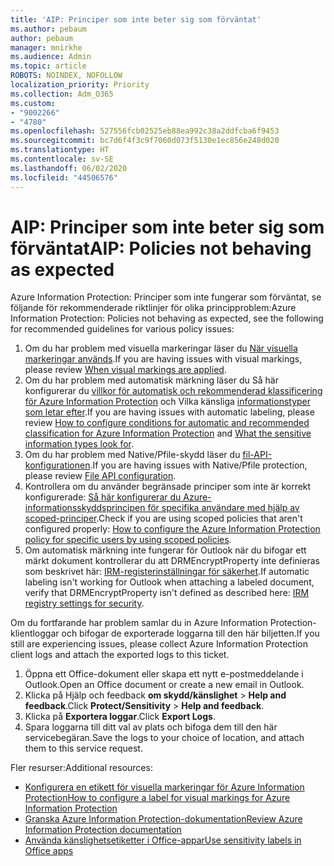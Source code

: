```yaml
---
title: 'AIP: Principer som inte beter sig som förväntat'
ms.author: pebaum
author: pebaum
manager: mnirkhe
ms.audience: Admin
ms.topic: article
ROBOTS: NOINDEX, NOFOLLOW
localization_priority: Priority
ms.collection: Adm_O365
ms.custom:
- "9002266"
- "4780"
ms.openlocfilehash: 527556fcb02525eb88ea992c38a2ddfcba6f9453
ms.sourcegitcommit: bc7d6f4f3c9f7060d073f5130e1ec856e248d020
ms.translationtype: HT
ms.contentlocale: sv-SE
ms.lasthandoff: 06/02/2020
ms.locfileid: "44506576"
---
```

# <a name="aip-policies-not-behaving-as-expected"></a><span data-ttu-id="fe6de-102">AIP: Principer som inte beter sig som förväntat</span><span class="sxs-lookup"><span data-stu-id="fe6de-102">AIP: Policies not behaving as expected</span></span>

<span data-ttu-id="fe6de-103">Azure Information Protection: Principer som inte fungerar som förväntat, se följande för rekommenderade riktlinjer för olika principproblem:</span><span class="sxs-lookup"><span data-stu-id="fe6de-103">Azure Information Protection: Policies not behaving as expected, see the following for recommended guidelines for various policy issues:</span></span>

1. <span data-ttu-id="fe6de-104">Om du har problem med visuella markeringar läser du [När visuella markeringar används](https://docs.microsoft.com/azure/information-protection/configure-policy-markings#when-visual-markings-are-applied).</span><span class="sxs-lookup"><span data-stu-id="fe6de-104">If you are having issues with visual markings, please review [When visual markings are applied](https://docs.microsoft.com/azure/information-protection/configure-policy-markings#when-visual-markings-are-applied).</span></span>
2. <span data-ttu-id="fe6de-105">Om du har problem med automatisk märkning läser du Så här konfigurerar du [villkor för automatisk och rekommenderad klassificering för Azure Information Protection](https://docs.microsoft.com/azure/information-protection/configure-policy-classification) och Vilka känsliga [informationstyper som letar efter](https://docs.microsoft.com/microsoft-365/compliance/sensitive-information-type-entity-definitions).</span><span class="sxs-lookup"><span data-stu-id="fe6de-105">If you are having issues with automatic labeling, please review [How to configure conditions for automatic and recommended classification for Azure Information Protection](https://docs.microsoft.com/azure/information-protection/configure-policy-classification) and [What the sensitive information types look for](https://docs.microsoft.com/microsoft-365/compliance/sensitive-information-type-entity-definitions).</span></span>
3. <span data-ttu-id="fe6de-106">Om du har problem med Native/Pfile-skydd läser du [fil-API-konfigurationen](https://docs.microsoft.com/azure/information-protection/develop/file-api-configuration).</span><span class="sxs-lookup"><span data-stu-id="fe6de-106">If you are having issues with Native/Pfile protection, please review [File API configuration](https://docs.microsoft.com/azure/information-protection/develop/file-api-configuration).</span></span>
4. <span data-ttu-id="fe6de-107">Kontrollera om du använder begränsade principer som inte är korrekt konfigurerade: [Så här konfigurerar du Azure-informationsskyddsprincipen för specifika användare med hjälp av scoped-principer](https://docs.microsoft.com/azure/information-protection/configure-policy-scope).</span><span class="sxs-lookup"><span data-stu-id="fe6de-107">Check if you are using scoped policies that aren't configured properly: [How to configure the Azure Information Protection policy for specific users by using scoped policies](https://docs.microsoft.com/azure/information-protection/configure-policy-scope).</span></span>
5. <span data-ttu-id="fe6de-108">Om automatisk märkning inte fungerar för Outlook när du bifogar ett märkt dokument kontrollerar du att DRMEncryptProperty inte definieras som beskrivet här: [IRM-registerinställningar för säkerhet](https://docs.microsoft.com/deployoffice/security/protect-sensitive-messages-and-documents-by-using-irm-in-office#office-2016-irm-registry-key-options).</span><span class="sxs-lookup"><span data-stu-id="fe6de-108">If automatic labeling isn't working for Outlook when attaching a labeled document, verify that DRMEncryptProperty isn't defined as described here: [IRM registry settings for security](https://docs.microsoft.com/deployoffice/security/protect-sensitive-messages-and-documents-by-using-irm-in-office#office-2016-irm-registry-key-options).</span></span>

<span data-ttu-id="fe6de-109">Om du fortfarande har problem samlar du in Azure Information Protection-klientloggar och bifogar de exporterade loggarna till den här biljetten.</span><span class="sxs-lookup"><span data-stu-id="fe6de-109">If you still are experiencing issues, please collect Azure Information Protection client logs and attach the exported logs to this ticket.</span></span>

1. <span data-ttu-id="fe6de-110">Öppna ett Office-dokument eller skapa ett nytt e-postmeddelande i Outlook.</span><span class="sxs-lookup"><span data-stu-id="fe6de-110">Open an Office document or create a new email in Outlook.</span></span>
2. <span data-ttu-id="fe6de-111">Klicka på Hjälp och feedback **om skydd/känslighet**  >  **Help and feedback**.</span><span class="sxs-lookup"><span data-stu-id="fe6de-111">Click **Protect/Sensitivity** > **Help and feedback**.</span></span>
3. <span data-ttu-id="fe6de-112">Klicka på **Exportera loggar**.</span><span class="sxs-lookup"><span data-stu-id="fe6de-112">Click **Export Logs**.</span></span>
4. <span data-ttu-id="fe6de-113">Spara loggarna till ditt val av plats och bifoga dem till den här servicebegäran.</span><span class="sxs-lookup"><span data-stu-id="fe6de-113">Save the logs to your choice of location, and attach them to this service request.</span></span>

<span data-ttu-id="fe6de-114">Fler resurser:</span><span class="sxs-lookup"><span data-stu-id="fe6de-114">Additional resources:</span></span>

- [<span data-ttu-id="fe6de-115">Konfigurera en etikett för visuella markeringar för Azure Information Protection</span><span class="sxs-lookup"><span data-stu-id="fe6de-115">How to configure a label for visual markings for Azure Information Protection</span></span>](https://docs.microsoft.com/azure/information-protection/configure-policy-markings)
- [<span data-ttu-id="fe6de-116">Granska Azure Information Protection-dokumentation</span><span class="sxs-lookup"><span data-stu-id="fe6de-116">Review Azure Information Protection documentation</span></span>](https://docs.microsoft.com/azure/information-protection/what-is-information-protection)
- [<span data-ttu-id="fe6de-117">Använda känslighetsetiketter i Office-appar</span><span class="sxs-lookup"><span data-stu-id="fe6de-117">Use sensitivity labels in Office apps</span></span>](https://docs.microsoft.com/microsoft-365/compliance/sensitivity-labels-office-apps)

